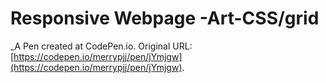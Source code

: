# Responsive Webpage -Art-CSS/grid
 _A Pen created at CodePen.io. Original URL: [https://codepen.io/merrypjj/pen/jYmjgw](https://codepen.io/merrypjj/pen/jYmjgw).

 